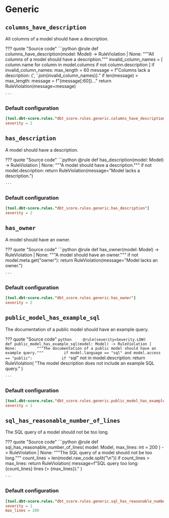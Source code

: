 # Generic

## `columns_have_description`

All columns of a model should have a description.

??? quote "Source code" ```python @rule def columns_have_description(model:
Model) -> RuleViolation | None: """All columns of a model should have a
description.""" invalid_column_names = [ column.name for column in model.columns
if not column.description ] if invalid_column_names: max_length = 60 message =
f"Columns lack a description: {', '.join(invalid_column_names)}." if
len(message) > max_length: message = f"{message[:60]}…" return
RuleViolation(message=message)

    ```

### Default configuration

```toml title="pyproject.toml"
[tool.dbt-score.rules."dbt_score.rules.generic.columns_have_description"]
severity = 2
```

## `has_description`

A model should have a description.

??? quote "Source code" ```python @rule def has_description(model: Model) ->
RuleViolation | None: """A model should have a description.""" if not
model.description: return RuleViolation(message="Model lacks a description.")

    ```

### Default configuration

```toml title="pyproject.toml"
[tool.dbt-score.rules."dbt_score.rules.generic.has_description"]
severity = 2
```

## `has_owner`

A model should have an owner.

??? quote "Source code" ```python @rule def has_owner(model: Model) ->
RuleViolation | None: """A model should have an owner.""" if not
model.meta.get("owner"): return RuleViolation(message="Model lacks an owner.")

    ```

### Default configuration

```toml title="pyproject.toml"
[tool.dbt-score.rules."dbt_score.rules.generic.has_owner"]
severity = 2
```

## `public_model_has_example_sql`

The documentation of a public model should have an example query.

??? quote "Source code"
`python     @rule(severity=Severity.LOW)     def public_model_has_example_sql(model: Model) -> RuleViolation | None:         """The documentation of a public model should have an example query."""         if model.language == "sql" and model.access == "public":             if "`sql"
not in model.description: return RuleViolation( "The model description does not
include an example SQL query." )

    ```

### Default configuration

```toml title="pyproject.toml"
[tool.dbt-score.rules."dbt_score.rules.generic.public_model_has_example_sql"]
severity = 1
```

## `sql_has_reasonable_number_of_lines`

The SQL query of a model should not be too long.

??? quote "Source code" ```python @rule def sql_has_reasonable_number_of_lines(
model: Model, max_lines: int = 200 ) -> RuleViolation | None: """The SQL query
of a model should not be too long.""" count_lines =
len(model.raw_code.split("\n")) if count_lines > max_lines: return
RuleViolation( message=f"SQL query too long: {count_lines} lines (>
{max_lines})." )

    ```

### Default configuration

```toml title="pyproject.toml"
[tool.dbt-score.rules."dbt_score.rules.generic.sql_has_reasonable_number_of_lines"]
severity = 1
max_lines = 200
```
